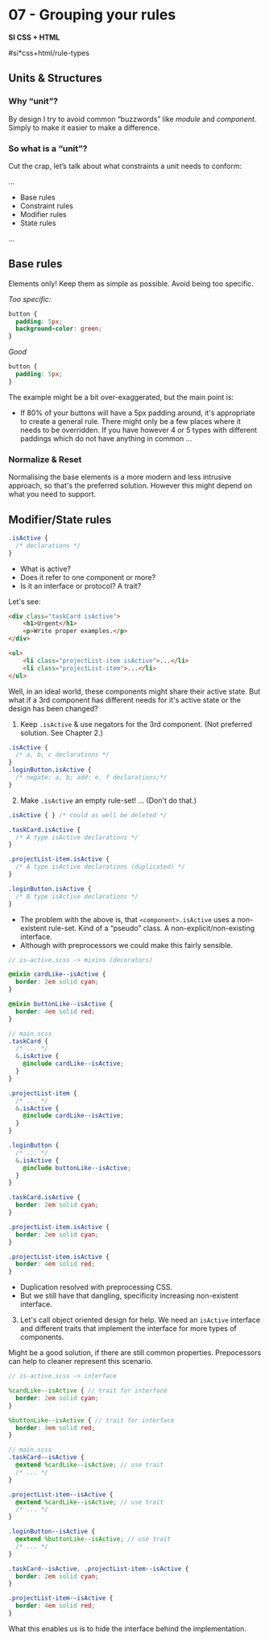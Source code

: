 # 07 - Grouping your rules

**SI CSS + HTML**

#si*css+html/rule-types

## Units & Structures

### Why “unit”?

By design I try to avoid common “buzzwords” like *module* and *component*. Simply to make it easier to make a difference.

### So what is a “unit”?

Cut the crap, let’s talk about what constraints a unit needs to conform:

...

- Base rules
- Constraint rules
- Modifier rules
- State rules

...

## Base rules

Elements only! Keep them as simple as possible. Avoid being too specific.

*Too specific:*

```css
button {
  padding: 5px;
  background-color: green;
}
```

*Good*

```css
button {
  padding: 5px;
}
```

The example might be a bit over-exaggerated, but the main point is:

- If 80% of your buttons will have a 5px padding around, it's appropriate to create a general rule. There might only be a few places where it needs to be overridden. If you have however 4 or 5 types with different paddings which do not have anything in common ... 

### Normalize & Reset

Normalising the base elements is a more modern and less intrusive approach, so that's the preferred solution. However this might depend on what you need to support.

## Modifier/State rules

```css
.isActive {
  /* declarations */
}
```

- What is active?
- Does it refer to one component or more?
- Is it an interface or protocol? A trait?

Let's see:

```html
<div class="taskCard isActive">
    <h1>Urgent</h1>
    <p>Write proper examples.</p>
</div>

<ul>
    <li class="projectList-item isActive">...</li>
    <li class="projectList-item">...</li>
</ul>
```

Well, in an ideal world, these components might share their active state. But what if a 3rd component has different needs for it's active state or the design has been changed?

1. Keep `.isActive` & use negators for the 3rd component. (Not preferred solution. See Chapter 2.)

```css
.isActive {
  /* a, b, c declarations */
}
.loginButton.isActive {
  /* negate: a, b; add: e, f declarations;*/
}
```

2. Make `.isActive` an empty rule-set! ... (Don't do that.)

```css
.isActive { } /* could as well be deleted */

.taskCard.isActive {
  /* A type isActive declarations */
}

.projectList-item.isActive {
  /* A type isActive declarations (duplicated) */
}

.loginButton.isActive {
  /* B type isActive declarations */
}
```

- The problem with the above is, that `<component>.isActive` uses a non-existent rule-set. Kind of a “pseudo” class. A non-explicit/non-existing interface.
- Although with preprocessors we could make this fairly sensible.

```scss
// is-active.scss -> mixins (decorators)

@mixin cardLike--isActive {
  border: 2em solid cyan;
}

@mixin buttonLike--isActive {
  border: 4em solid red;
}

// main.scss
.taskCard {
  /* ... */
  &.isActive {
    @include cardLike--isActive;
  }
}

.projectList-item {
  /* ... */
  &.isActive {
    @include cardLike--isActive;
  }
}

.loginButton {
  /* ... */
  &.isActive {
    @include buttonLike--isActive;
  }
}
```

```css
.taskCard.isActive {
  border: 2em solid cyan;
}

.projectList-item.isActive {
  border: 2em solid cyan;
}

.projectList-item.isActive {
  border: 4em solid red;
}
```

- Duplication resolved with preprocessing CSS.
- But we still have that dangling, specificity increasing non-existent interface.

3. Let's call object oriented design for help. We need an `isActive` interface and different traits that implement the interface for more types of components.

Might be a good solution, if there are still common properties. Prepocessors can help to cleaner represent this scenario.

```scss
// is-active.scss -> interface

%cardLike--isActive { // trait for interface
  border: 2em solid cyan;
}

%buttonLike--isActive { // trait for interface
  border: 4em solid red;
}

// main.scss
.taskCard--isActive {
  @extend %cardLike--isActive; // use trait
  /* ... */
}

.projectList-item--isActive {
  @extend %cardLike--isActive; // use trait
  /* ... */
}

.loginButton--isActive {
  @extend %buttonLike--isActive; // use trait
  /* ... */
}
```

```css
.taskCard--isActive, .projectList-item--isActive {
  border: 2em solid cyan;
}

.projectList-item--isActive {
  border: 4em solid red;
}
```

What this enables us is to hide the interface behind the implementation.
